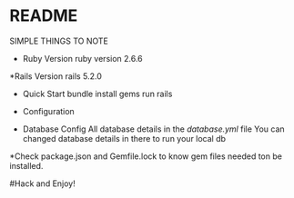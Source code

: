 # README

SIMPLE THINGS TO NOTE

* Ruby Version
    ruby version 2.6.6

*Rails Version
    rails 5.2.0

* Quick Start
    bundle install gems
    run rails

* Configuration

* Database Config
    All database details in the *database.yml* file 
    You can changed database details in there to run your local db


*Check package.json and Gemfile.lock to know gem files needed ton be installed. 

#Hack and Enjoy!



